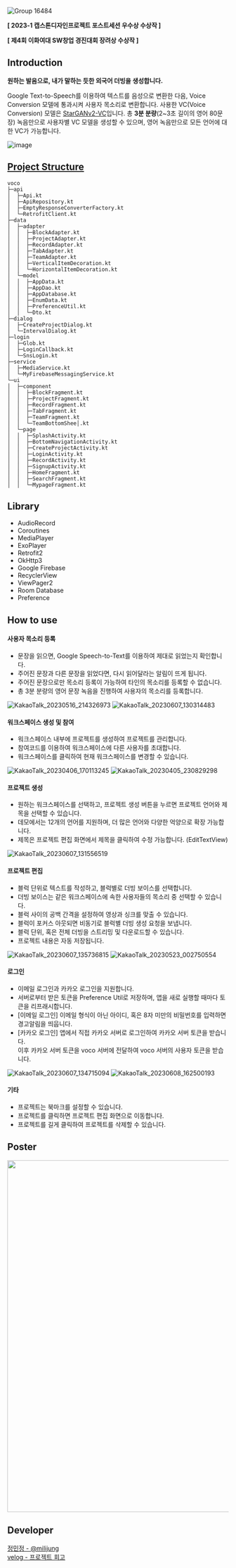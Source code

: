 ![Group 16484](https://github.com/go-ggle/voco-android/assets/52921222/0b3c72c7-5a03-4c47-87f2-3ed3ec36339a)

**[ 2023-1 캡스톤디자인프로젝트 포스트세션 우수상 수상작 ]**

**[ 제4회 이화여대 SW창업 경진대회 장려상 수상작 ]**
## Introduction

**원하는 발음으로, 내가 말하는 듯한 외국어 더빙을 생성합니다.**  

Google Text-to-Speech를 이용하여 텍스트를 음성으로 변환한 다음, Voice Conversion 모델에 통과시켜 사용자 목소리로 변환합니다. 사용한 VC(Voice Conversion) 모델은 [StarGANv2-VC](https://starganv2-vc.github.io/)입니다. 총 **3분 분량**(2~3초 길이의 영어 80문장) 녹음만으로 사용자별 VC 모델을 생성할 수 있으며, 영어 녹음만으로 모든 언어에 대한 VC가 가능합니다.


![image](https://github.com/go-ggle/voco-android/assets/52921222/94b4f68a-d824-47fc-a505-4e9089a09c05)

## [Project Structure](https://github.com/go-ggle/voco-android/tree/main/voco/app/src/main/java/com/example/voco)
```
voco
├─api 
│  ├─Api.kt
│  ├─ApiRepository.kt
│  ├─EmptyResponseConverterFactory.kt
│  └─RetrofitClient.kt  
├─data  
│  ├─adapter
│  │  ├─BlockAdapter.kt
│  │  ├─ProjectAdapter.kt
│  │  ├─RecordAdapter.kt
│  │  ├─TabAdapter.kt
│  │  ├─TeamAdapter.kt
│  │  ├─VerticalItemDecoration.kt
│  │  └─HorizontalItemDecoration.kt
│  └─model
│  │  ├─AppData.kt
│  │  ├─AppDao.kt
│  │  ├─AppDatabase.kt
│  │  ├─EnumData.kt
│  │  ├─PreferenceUtil.kt
│  │  └─Dto.kt
├─dialog
│  ├─CreateProjectDialog.kt
│  └─IntervalDialog.kt
├─login
│  ├─Glob.kt
│  ├─LoginCallback.kt
│  └─SnsLogin.kt
├─service
│  ├─MediaService.kt
│  └─MyFirebaseMessagingService.kt
└─ui  
│  ├─component
│  │  ├─BlockFragment.kt
│  │  ├─ProjectFragment.kt
│  │  ├─RecordFragment.kt
│  │  ├─TabFragment.kt
│  │  ├─TeamFragment.kt
│  │  └─TeamBottomShee│.kt
│  └─page
│  │  ├─SplashActivity.kt
│  │  ├─BottomNavigationActivity.kt
│  │  ├─CreateProjectActivity.kt
│  │  ├─LoginActivity.kt
│  │  ├─RecordActivity.kt
│  │  ├─SignupActivity.kt
│  │  ├─HomeFragment.kt
│  │  ├─SearchFragment.kt
│  │  └─MypageFragment.kt
```
## Library

* AudioRecord
* Coroutines
* MediaPlayer
* ExoPlayer
* Retrofit2
* OkHttp3
* Google Firebase
* RecyclerView
* ViewPager2
* Room Database
* Preference

## How to use
#### 사용자 목소리 등록  
* 문장을 읽으면, Google Speech-to-Text를 이용하여 제대로 읽었는지 확인합니다.   
* 주어진 문장과 다른 문장을 읽었다면, 다시 읽어달라는 알림이 뜨게 됩니다.  
* 주어진 문장으로만 목소리 등록이 가능하여 타인의 목소리를 등록할 수 없습니다.  
* 총 3분 분량의 영어 문장 녹음을 진행하여 사용자의 목소리를 등록합니다.

![KakaoTalk_20230516_214326973](https://github.com/go-ggle/voco-android/assets/52921222/149a12d8-9b4a-434d-9941-e4307093332f) ![KakaoTalk_20230607_130314483](https://github.com/go-ggle/voco-android/assets/52921222/8c6ef99b-3c98-4832-b32a-26cb612eafb9)




#### 워크스페이스 생성 및 참여  
* 워크스페이스 내부에 프로젝트를 생성하여 프로젝트를 관리합니다.
* 참여코드를 이용하여 워크스페이스에 다른 사용자를 초대합니다.
* 워크스페이스를 클릭하여 현재 워크스페이스를 변경할 수 있습니다.

![KakaoTalk_20230406_170113245](https://github.com/go-ggle/voco-android/assets/52921222/e61ddbae-7de1-4326-8ea6-3b5020b43021)  ![KakaoTalk_20230405_230829298](https://github.com/go-ggle/voco-android/assets/52921222/ed616126-a86b-41bf-bc01-bfb07e2ed50d)



#### 프로젝트 생성  
* 원하는 워크스페이스를 선택하고, 프로젝트 생성 버튼을 누르면 프로젝트 언어와 제목을 선택할 수 있습니다.
* 데모에서는 12개의 언어를 지원하며, 더 많은 언어와 다양한 억양으로 확장 가능합니다.
* 제목은 프로젝트 편집 화면에서 제목을 클릭하여 수정 가능합니다. (EditTextView)

![KakaoTalk_20230607_131556519](https://github.com/go-ggle/voco-android/assets/52921222/68ba4fcc-9535-43cf-a9a7-0dbef3c23ec3) 


#### 프로젝트 편집
* 블럭 단위로 텍스트를 작성하고, 블럭별로 더빙 보이스를 선택합니다.
* 더빙 보이스는 같은 워크스페이스에 속한 사용자들의 목소리 중 선택할 수 있습니다.
* 블럭 사이의 공백 간격을 설정하여 영상과 싱크를 맞출 수 있습니다.
* 블럭이 포커스 아웃되면 비동기로 블럭별 더빙 생성 요청을 보냅니다.
* 블럭 단위, 혹은 전체 더빙을 스트리밍 및 다운로드할 수 있습니다.
* 프로젝트 내용은 자동 저장됩니다.

![KakaoTalk_20230607_135736815](https://github.com/go-ggle/voco-android/assets/52921222/ba035c84-6989-413f-ae18-0d7087594143)  ![KakaoTalk_20230523_002750554](https://github.com/go-ggle/voco-android/assets/52921222/a8b45929-6900-4ae6-a5de-e83f697dd501)


#### 로그인
* 이메일 로그인과 카카오 로그인을 지원합니다.  
* 서버로부터 받은 토큰을 Preference Util로 저장하며, 앱을 새로 실행할 때마다 토큰을 리프래시합니다.  
* [이메일 로그인] 이메일 형식이 아닌 아이디, 혹은 8자 미만의 비밀번호를 입력하면 경고알림을 띄웁니다.
* [카카오 로그인] 앱에서 직접 카카오 서버로 로그인하여 카카오 서버 토큰을 받습니다.  
이후 카카오 서버 토큰을 voco 서버에 전달하여 voco 서버의 사용자 토큰을 받습니다.    


![KakaoTalk_20230607_134715094](https://github.com/go-ggle/voco-android/assets/52921222/c810a99b-4c06-4e2d-9654-c710e8041f10)  ![KakaoTalk_20230608_162500193](https://github.com/go-ggle/voco-android/assets/52921222/b361fa3d-c6a9-4ec6-b15a-5afc9eb9f680)


#### 기타
* 프로젝트는 북마크를 설정할 수 있습니다.
* 프로젝트를 클릭하면 프로젝트 편집 화면으로 이동합니다.
* 프로젝트를 길게 클릭하여 프로젝트를 삭제할 수 있습니다.

##  Poster
<img src="https://github.com/go-ggle/voco-android/assets/52921222/4dde0e56-f78a-49d2-a04d-15b2d33df8e9" height="800px" width="550px">


## Developer
[정민정 - @milijung](https://github.com/milijung)<br/>
[velog - 프로젝트 회고](https://velog.io/@minjungh63/%EC%BA%A1%EC%8A%A4%ED%86%A4%EB%94%94%EC%9E%90%EC%9D%B8%ED%94%84%EB%A1%9C%EC%A0%9D%ED%8A%B8-voco-%EA%B0%9C%EB%B0%9C-%ED%9A%8C%EA%B3%A0#%ED%9B%84%EA%B8%B0)

